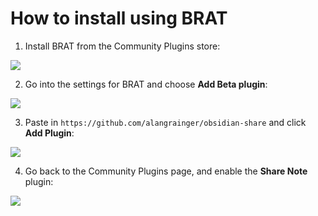 # How to install using BRAT

1. Install BRAT from the Community Plugins store:

![](https://github.com/alangrainger/obsidian-share/assets/16197738/bf47b8ad-4493-40d0-ab98-9a84595c2485)

2. Go into the settings for BRAT and choose **Add Beta plugin**:

![](https://github.com/alangrainger/obsidian-share/assets/16197738/a9edffab-63e3-4996-af64-1908dfd65b11)

3. Paste in `https://github.com/alangrainger/obsidian-share` and click **Add Plugin**:

![](https://github.com/alangrainger/obsidian-share/assets/16197738/e0c914b1-737a-4dda-bc25-bb2a90514ce0)

4. Go back to the Community Plugins page, and enable the **Share Note** plugin:

![](https://github.com/alangrainger/obsidian-share/assets/16197738/2958fe67-aaae-4b41-8cd8-7ce65366ddc6)
